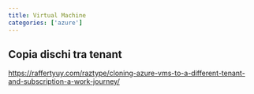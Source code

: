 ```yaml
---
title: Virtual Machine
categories: ['azure']
---
```


## Copia dischi tra tenant

https://raffertyuy.com/raztype/cloning-azure-vms-to-a-different-tenant-and-subscription-a-work-journey/